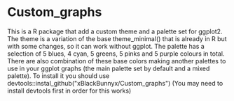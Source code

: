 # Custom_graphs
 This is a R package that add a custom theme and a palette set for ggplot2.
 The theme is a variation of the base theme_minimal() that is already in R but with some changes, so it can work without ggplot.
 The palette has a selection of 5 blues, 4 cyan, 5 greens, 5 pinks and 5 purple colours in total.
 There are also combination of these base colors making another palettes to use in your ggplot graphs 
 (the main palette set by default and a mixed palette).
 To install it you should use devtools::instal_github("xBlackBunnyx/Custom_graphs") 
 (You may need to install devtools first in order for this works)
